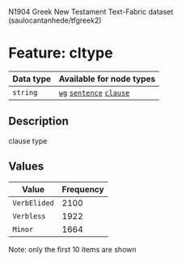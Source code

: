 <p>N1904 Greek New Testament Text-Fabric dataset (saulocantanhede/tfgreek2)</p>

<h1>Feature: cltype</h1>

<table>
<thead>
<tr>
  <th>Data type</th>
  <th>Available for node types</th>
</tr>
</thead>
<tbody>
<tr>
  <td><code>string</code></td>
  <td><A HREF="featurebynodetype.md#wg"><code>wg</code></A> <A HREF="featurebynodetype.md#sentence"><code>sentence</code></A> <A HREF="featurebynodetype.md#clause"><code>clause</code></A></td>
</tr>
</tbody>
</table>

<h2>Description</h2>

<p>clause type</p>

<h2>Values</h2>

<table>
<thead>
<tr>
  <th>Value</th>
  <th>Frequency</th>
</tr>
</thead>
<tbody>
<tr>
  <td><code>VerbElided</code></td>
  <td>2100</td>
</tr>
<tr>
  <td><code>Verbless</code></td>
  <td>1922</td>
</tr>
<tr>
  <td><code>Minor</code></td>
  <td>1664</td>
</tr>
</tbody>
</table>

<p>Note: only the first 10 items are shown</p>
